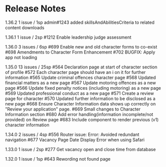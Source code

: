 # Release Notes #

1.36.2
1 issue / 1sp
 admin#1243 added skillsAndAbilitiesCriteria to related content downloads

1.36.1
1 issue / 2sp
 #1212 Enable leadership judge assessment

 1.36.0
 3 issues / 6sp
 #699 Enable new and old character forms to co-exist
 #698 Amendments to Character Form Enhancement
 #702 BUGFIX: Apply app not loading

 1.35.0
 13 issues / 25sp
 #564 Declaration page at start of character section of profile
 #572 Each character page should have an i on it for further information
 #565 Update criminal offences character page
 #568 Updated financial matters as a new page
 #567 Update motoring offences as a new page
 #566 Update fixed penalty notices (including motoring) as a new page
 #569 Updated professional conduct as a new page
 #571 Create a review page for character
 #570 Updated further information to be disclosed as a new page
 #668 Ensure Character Information data shows up correctly on "Review your application" page.
 #669 Small changes to Character Information section
 #680 Add error handling(information incomplete/not provided) on Review page
 #683 Include component to render previous (v1) character information

1.34.0
2 issues / 4sp
 #556 Router issue: Error: Avoided redundant navigation
 #677 Vacancy Page Date Display Error when using Safari

1.33.0
1 issue / 2sp
 #277 Get vacancy open and close time from database

1.32.0
1 issue / 1sp
 #643 Rewording not found page


